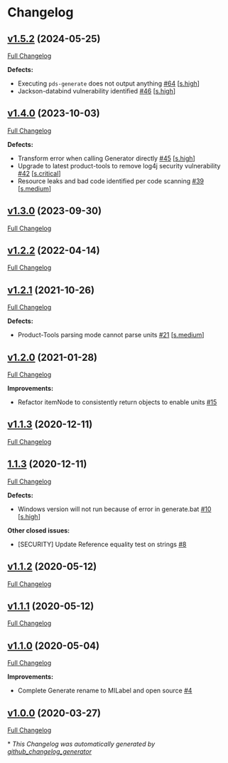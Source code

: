 # Changelog

## [v1.5.2](https://github.com/NASA-PDS/mi-label/tree/v1.5.2) (2024-05-25)

[Full Changelog](https://github.com/NASA-PDS/mi-label/compare/v1.4.0...v1.5.2)

**Defects:**

- Executing `pds-generate` does not output anything [\#64](https://github.com/NASA-PDS/mi-label/issues/64) [[s.high](https://github.com/NASA-PDS/mi-label/labels/s.high)]
- Jackson-databind vulnerability identified [\#46](https://github.com/NASA-PDS/mi-label/issues/46) [[s.high](https://github.com/NASA-PDS/mi-label/labels/s.high)]

## [v1.4.0](https://github.com/NASA-PDS/mi-label/tree/v1.4.0) (2023-10-03)

[Full Changelog](https://github.com/NASA-PDS/mi-label/compare/v1.3.0...v1.4.0)

**Defects:**

- Transform error when calling Generator directly [\#45](https://github.com/NASA-PDS/mi-label/issues/45) [[s.high](https://github.com/NASA-PDS/mi-label/labels/s.high)]
- Upgrade to latest product-tools to remove log4j security vulnerability [\#42](https://github.com/NASA-PDS/mi-label/issues/42) [[s.critical](https://github.com/NASA-PDS/mi-label/labels/s.critical)]
- Resource leaks and bad code identified per code scanning [\#39](https://github.com/NASA-PDS/mi-label/issues/39) [[s.medium](https://github.com/NASA-PDS/mi-label/labels/s.medium)]

## [v1.3.0](https://github.com/NASA-PDS/mi-label/tree/v1.3.0) (2023-09-30)

[Full Changelog](https://github.com/NASA-PDS/mi-label/compare/v1.2.2...v1.3.0)

## [v1.2.2](https://github.com/NASA-PDS/mi-label/tree/v1.2.2) (2022-04-14)

[Full Changelog](https://github.com/NASA-PDS/mi-label/compare/v1.2.1...v1.2.2)

## [v1.2.1](https://github.com/NASA-PDS/mi-label/tree/v1.2.1) (2021-10-26)

[Full Changelog](https://github.com/NASA-PDS/mi-label/compare/v1.2.0...v1.2.1)

**Defects:**

- Product-Tools parsing mode cannot parse units [\#21](https://github.com/NASA-PDS/mi-label/issues/21) [[s.medium](https://github.com/NASA-PDS/mi-label/labels/s.medium)]

## [v1.2.0](https://github.com/NASA-PDS/mi-label/tree/v1.2.0) (2021-01-28)

[Full Changelog](https://github.com/NASA-PDS/mi-label/compare/v1.1.3...v1.2.0)

**Improvements:**

- Refactor itemNode to consistently return objects to enable units [\#15](https://github.com/NASA-PDS/mi-label/issues/15)

## [v1.1.3](https://github.com/NASA-PDS/mi-label/tree/v1.1.3) (2020-12-11)

[Full Changelog](https://github.com/NASA-PDS/mi-label/compare/1.1.3...v1.1.3)

## [1.1.3](https://github.com/NASA-PDS/mi-label/tree/1.1.3) (2020-12-11)

[Full Changelog](https://github.com/NASA-PDS/mi-label/compare/v1.1.2...1.1.3)

**Defects:**

- Windows version will not run because of error in generate.bat [\#10](https://github.com/NASA-PDS/mi-label/issues/10) [[s.high](https://github.com/NASA-PDS/mi-label/labels/s.high)]

**Other closed issues:**

- \[SECURITY\] Update Reference equality test on strings [\#8](https://github.com/NASA-PDS/mi-label/issues/8)

## [v1.1.2](https://github.com/NASA-PDS/mi-label/tree/v1.1.2) (2020-05-12)

[Full Changelog](https://github.com/NASA-PDS/mi-label/compare/v1.1.1...v1.1.2)

## [v1.1.1](https://github.com/NASA-PDS/mi-label/tree/v1.1.1) (2020-05-12)

[Full Changelog](https://github.com/NASA-PDS/mi-label/compare/v1.1.0...v1.1.1)

## [v1.1.0](https://github.com/NASA-PDS/mi-label/tree/v1.1.0) (2020-05-04)

[Full Changelog](https://github.com/NASA-PDS/mi-label/compare/v1.0.0...v1.1.0)

**Improvements:**

- Complete Generate rename to MILabel and open source [\#4](https://github.com/NASA-PDS/mi-label/issues/4)

## [v1.0.0](https://github.com/NASA-PDS/mi-label/tree/v1.0.0) (2020-03-27)

[Full Changelog](https://github.com/NASA-PDS/mi-label/compare/6b9b829e9965ce053b425ca3334e9e0341847627...v1.0.0)



\* *This Changelog was automatically generated by [github_changelog_generator](https://github.com/github-changelog-generator/github-changelog-generator)*
